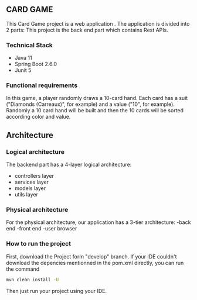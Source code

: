 ## CARD GAME

This Card Game project is a web application . The application is divided into 2 parts:  This project is the back end part which contains Rest APIs.

### Technical Stack

- Java 11
- Spring Boot 2.6.0
- Junit 5

### Functional requirements

In this game, a player randomly draws a 10-card hand. Each card has a suit ("Diamonds (Carreaux)", for example) and a value ("10", for example). 
Randomly a 10 card hand will be built and then the 10 cards will be sorted according color and value.

## Architecture
### Logical architecture
The backend part has a 4-layer logical architecture:
-  controllers layer
-  services layer
-  models layer
-  utils layer

### Physical architecture
For the physical architecture, our application has a 3-tier architecture:
-back end
-front end
-user browser

### How to run the project
First, download the Project form "develop" branch. If your IDE couldn't download the depencies mentionned in the pom.xml directly, you can run the command 

```bash
mvn clean install -U
```

Then just run your project using your IDE.